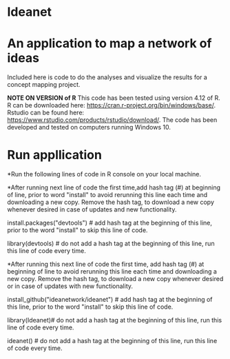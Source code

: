# Ideanet
# An application to map a network of ideas 
Included here is code to do the analyses and visualize the results for a concept mapping project.

**NOTE ON VERSION of R**
 This code has been tested using  version 4.12 of R. R can be downloaded here: https://cran.r-project.org/bin/windows/base/. Rstudio can be found here:  https://www.rstudio.com/products/rstudio/download/.  The code has been developed and tested on computers running Windows 10.
 
# Run appllication

*Run the following lines of code in R console on your local machine.

*After running next line of code the first time,add hash tag (#) at beginning of line, prior to word "install" to avoid rerunning this line each time and downloading a new copy. Remove the hash tag, to download a new copy whenever desired in case of updates and new functionality. 

install.packages("devtools") # add hash tag at the beginning of this line, prior to the word "install" to skip this line of code.

library(devtools) # do not add a hash tag at the beginning of this line, run this line of code every time.

*After running this next line of code the first time, add hash tag (#) at beginning of line to avoid rerunning this line each time and downloading a new copy. Remove the hash tag, to download a new copy whenever desired or in case of updates with new functionality.

install_github("ideanetwork/ideanet") # add hash tag at the beginning of this line, prior to the word "install" to skip this line of code.

library(Ideanet)# do not add a hash tag at the beginning of this line, run this line of code every time.

ideanet() # do not add a hash tag at the beginning of this line, run this line of code every time.
